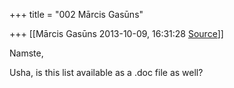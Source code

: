 +++
title = "002 Mārcis Gasūns"

+++
[[Mārcis Gasūns	2013-10-09, 16:31:28 [Source](https://groups.google.com/g/samskrita/c/HI6cflago10)]]



Namste,

  

 Usha, is this list available as a .doc file as well?

